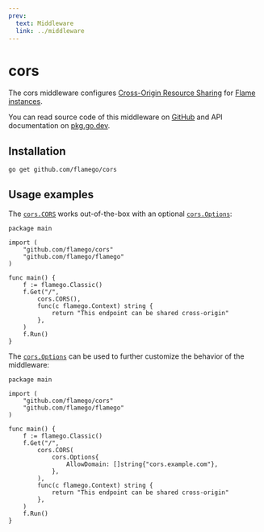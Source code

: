 ```yaml
---
prev:
  text: Middleware
  link: ../middleware
---
```


# cors

The cors middleware configures [Cross-Origin Resource Sharing](https://developer.mozilla.org/en-US/docs/Web/HTTP/CORS) for [Flame instances](../core-concepts.md#instances).

You can read source code of this middleware on [GitHub](https://github.com/flamego/cors) and API documentation on [pkg.go.dev](https://pkg.go.dev/github.com/flamego/cors?tab=doc).

## Installation

```:no-line-numbers
go get github.com/flamego/cors
```

## Usage examples

The [`cors.CORS`](https://pkg.go.dev/github.com/flamego/cors#CORS) works out-of-the-box with an optional [`cors.Options`](https://pkg.go.dev/github.com/flamego/cors#Options):

```go:no-line-numbers
package main

import (
	"github.com/flamego/cors"
	"github.com/flamego/flamego"
)

func main() {
	f := flamego.Classic()
	f.Get("/",
		cors.CORS(),
		func(c flamego.Context) string {
			return "This endpoint can be shared cross-origin"
		},
	)
	f.Run()
}
```

The [`cors.Options`](https://pkg.go.dev/github.com/flamego/cors#Options) can be used to further customize the behavior of the middleware:

```go:no-line-numbers{12-14}
package main

import (
	"github.com/flamego/cors"
	"github.com/flamego/flamego"
)

func main() {
	f := flamego.Classic()
	f.Get("/",
		cors.CORS(
            cors.Options{
			    AllowDomain: []string{"cors.example.com"},
		    },
        ),
		func(c flamego.Context) string {
			return "This endpoint can be shared cross-origin"
		},
	)
	f.Run()
}
```
